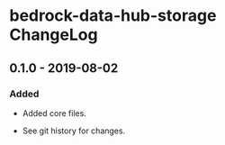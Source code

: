 # bedrock-data-hub-storage ChangeLog

## 0.1.0 - 2019-08-02

### Added
- Added core files.

- See git history for changes.
